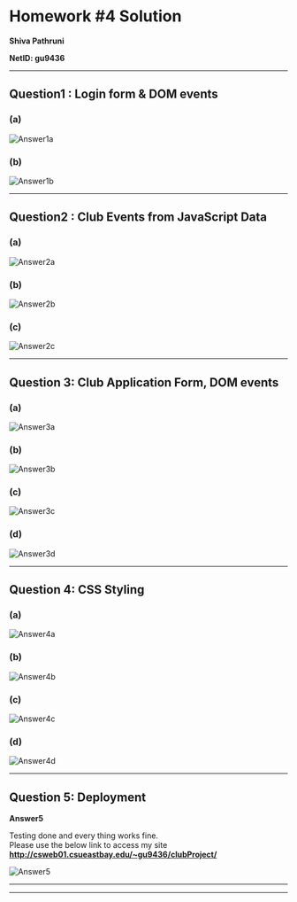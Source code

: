 # Homework #4 Solution
**Shiva Pathruni**

**NetID: gu9436**

----
## Question1 : Login form & DOM events

### (a)

![Answer1a](images/answer1a.png "icon")  

### (b) 

![Answer1b](images/answer1b.png "icon")

----
## Question2 : Club Events from JavaScript Data

### (a)

![Answer2a](images/answer2a.png "icon")

### (b)

![Answer2b](images/answer2b.png "icon")

### (c)

![Answer2c](images/answer2c.png "icon")


----
## Question 3: Club Application Form, DOM events

### (a)

![Answer3a](images/answer3a.png "icon")

### (b)

![Answer3b](images/answer3b.png "icon")

### (c)

![Answer3c](images/answer3c.png "icon")

### (d)

![Answer3d](images/answer3d.png "icon")

----
## Question 4: CSS Styling

### (a)

![Answer4a](images/answer4a.png "icon")

### (b)

![Answer4b](images/answer4b.png "icon")

### (c)

![Answer4c](images/answer4c.png "icon")

### (d)

![Answer4d](images/answer4d.png "icon")

----
## Question 5: Deployment

**Answer5**

Testing done and every thing works fine.<br/>
Please use the below link to access my site **http://csweb01.csueastbay.edu/~gu9436/clubProject/**

![Answer5](images/answer5css.png "icon")


----
----


